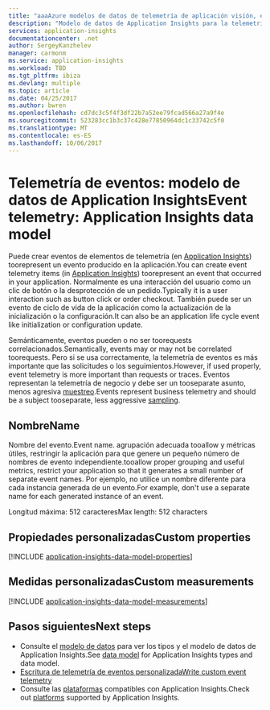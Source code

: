 ```yaml
---
title: "aaaAzure modelos de datos de telemetría de aplicación visión, evento de telemetría | Documentos de Microsoft"
description: "Modelo de datos de Application Insights para la telemetría de eventos"
services: application-insights
documentationcenter: .net
author: SergeyKanzhelev
manager: carmonm
ms.service: application-insights
ms.workload: TBD
ms.tgt_pltfrm: ibiza
ms.devlang: multiple
ms.topic: article
ms.date: 04/25/2017
ms.author: bwren
ms.openlocfilehash: cd7dc3c5f4f3df22b7a52ee79fcad566a27a9f4e
ms.sourcegitcommit: 523283cc1b3c37c428e77850964dc1c33742c5f0
ms.translationtype: MT
ms.contentlocale: es-ES
ms.lasthandoff: 10/06/2017
---
```

# <a name="event-telemetry-application-insights-data-model"></a><span data-ttu-id="5112e-103">Telemetría de eventos: modelo de datos de Application Insights</span><span class="sxs-lookup"><span data-stu-id="5112e-103">Event telemetry: Application Insights data model</span></span>

<span data-ttu-id="5112e-104">Puede crear eventos de elementos de telemetría (en [Application Insights](app-insights-overview.md)) toorepresent un evento producido en la aplicación.</span><span class="sxs-lookup"><span data-stu-id="5112e-104">You can create event telemetry items (in [Application Insights](app-insights-overview.md)) toorepresent an event that occurred in your application.</span></span> <span data-ttu-id="5112e-105">Normalmente es una interacción del usuario como un clic de botón o la desprotección de un pedido.</span><span class="sxs-lookup"><span data-stu-id="5112e-105">Typically it is a user interaction such as button click or order checkout.</span></span> <span data-ttu-id="5112e-106">También puede ser un evento de ciclo de vida de la aplicación como la actualización de la inicialización o la configuración.</span><span class="sxs-lookup"><span data-stu-id="5112e-106">It can also be an application life cycle event like initialization or configuration update.</span></span> 

<span data-ttu-id="5112e-107">Semánticamente, eventos pueden o no ser toorequests correlacionados.</span><span class="sxs-lookup"><span data-stu-id="5112e-107">Semantically, events may or may not be correlated toorequests.</span></span> <span data-ttu-id="5112e-108">Pero si se usa correctamente, la telemetría de eventos es más importante que las solicitudes o los seguimientos.</span><span class="sxs-lookup"><span data-stu-id="5112e-108">However, if used properly, event telemetry is more important than requests or traces.</span></span> <span data-ttu-id="5112e-109">Eventos representan la telemetría de negocio y debe ser un tooseparate asunto, menos agresiva [muestreo](app-insights-api-filtering-sampling.md).</span><span class="sxs-lookup"><span data-stu-id="5112e-109">Events represent business telemetry and should be a subject tooseparate, less aggressive [sampling](app-insights-api-filtering-sampling.md).</span></span>

## <a name="name"></a><span data-ttu-id="5112e-110">Nombre</span><span class="sxs-lookup"><span data-stu-id="5112e-110">Name</span></span>

<span data-ttu-id="5112e-111">Nombre del evento.</span><span class="sxs-lookup"><span data-stu-id="5112e-111">Event name.</span></span> <span data-ttu-id="5112e-112">agrupación adecuada tooallow y métricas útiles, restringir la aplicación para que genere un pequeño número de nombres de evento independiente.</span><span class="sxs-lookup"><span data-stu-id="5112e-112">tooallow proper grouping and useful metrics, restrict your application so that it generates a small number of separate event names.</span></span> <span data-ttu-id="5112e-113">Por ejemplo, no utilice un nombre diferente para cada instancia generada de un evento.</span><span class="sxs-lookup"><span data-stu-id="5112e-113">For example, don't use a separate name for each generated instance of an event.</span></span>

<span data-ttu-id="5112e-114">Longitud máxima: 512 caracteres</span><span class="sxs-lookup"><span data-stu-id="5112e-114">Max length: 512 characters</span></span>

## <a name="custom-properties"></a><span data-ttu-id="5112e-115">Propiedades personalizadas</span><span class="sxs-lookup"><span data-stu-id="5112e-115">Custom properties</span></span>

[!INCLUDE [application-insights-data-model-properties](../../includes/application-insights-data-model-properties.md)]

## <a name="custom-measurements"></a><span data-ttu-id="5112e-116">Medidas personalizadas</span><span class="sxs-lookup"><span data-stu-id="5112e-116">Custom measurements</span></span>

[!INCLUDE [application-insights-data-model-measurements](../../includes/application-insights-data-model-measurements.md)]

## <a name="next-steps"></a><span data-ttu-id="5112e-117">Pasos siguientes</span><span class="sxs-lookup"><span data-stu-id="5112e-117">Next steps</span></span>

- <span data-ttu-id="5112e-118">Consulte el [modelo de datos](application-insights-data-model.md) para ver los tipos y el modelo de datos de Application Insights.</span><span class="sxs-lookup"><span data-stu-id="5112e-118">See [data model](application-insights-data-model.md) for Application Insights types and data model.</span></span>
- [<span data-ttu-id="5112e-119">Escritura de telemetría de eventos personalizada</span><span class="sxs-lookup"><span data-stu-id="5112e-119">Write custom event telemetry</span></span>](app-insights-api-custom-events-metrics.md#trackevent)
- <span data-ttu-id="5112e-120">Consulte las [plataformas](app-insights-platforms.md) compatibles con Application Insights.</span><span class="sxs-lookup"><span data-stu-id="5112e-120">Check out [platforms](app-insights-platforms.md) supported by Application Insights.</span></span>
